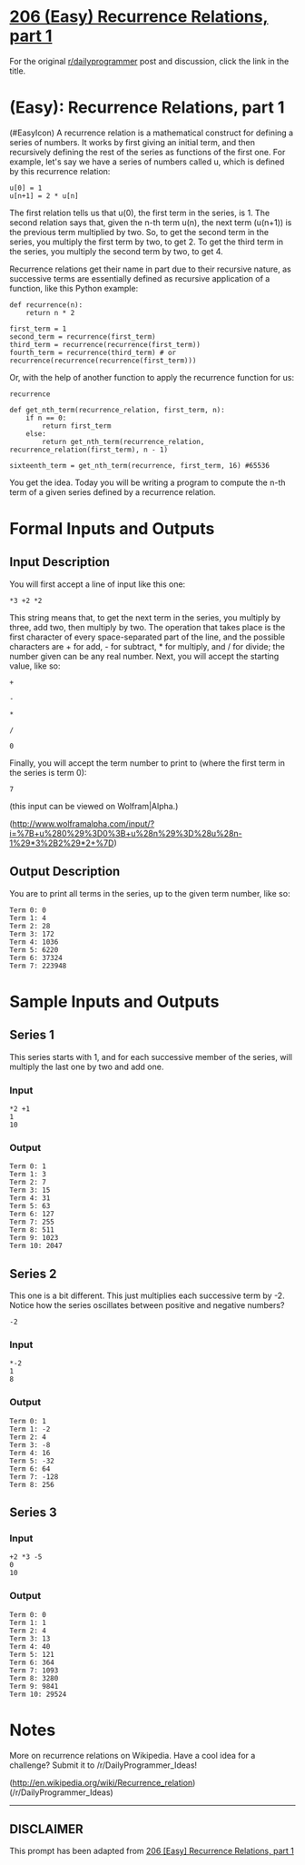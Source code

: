 # [206 (Easy) Recurrence Relations, part 1](https://www.reddit.com/r/dailyprogrammer/comments/2z68di/20150316_challenge_206_easy_recurrence_relations/)

For the original [r/dailyprogrammer](https://www.reddit.com/r/dailyprogrammer/) post and discussion, click the link in the title.

#  (Easy): Recurrence Relations, part 1
(#EasyIcon)
A recurrence relation is a mathematical construct for defining a series of numbers. It works by first giving an initial term, and then recursively defining the rest of the series as functions of the first one. For example, let's say we have a series of numbers called u, which is defined by this recurrence relation:


```
u[0] = 1
u[n+1] = 2 * u[n]
```
The first relation tells us that u(0), the first term in the series, is 1. The second relation says that, given the n-th term u(n), the next term (u(n+1)) is the previous term multiplied by two. So, to get the second term in the series, you multiply the first term by two, to get 2. To get the third term in the series, you multiply the second term by two, to get 4.

Recurrence relations get their name in part due to their recursive nature, as successive terms are essentially defined as recursive application of a function, like this Python example:


```
def recurrence(n):
    return n * 2

first_term = 1
second_term = recurrence(first_term)
third_term = recurrence(recurrence(first_term))
fourth_term = recurrence(third_term) # or recurrence(recurrence(recurrence(first_term)))
```
Or, with the help of another function to apply the recurrence function for us:


```
recurrence
```

```
def get_nth_term(recurrence_relation, first_term, n):
    if n == 0:
        return first_term
    else:
        return get_nth_term(recurrence_relation, recurrence_relation(first_term), n - 1)

sixteenth_term = get_nth_term(recurrence, first_term, 16) #65536
```
You get the idea. Today you will be writing a program to compute the n-th term of a given series defined by a recurrence relation.

# Formal Inputs and Outputs
## Input Description
You will first accept a line of input like this one:


```
*3 +2 *2
```
This string means that, to get the next term in the series, you multiply by three, add two, then multiply by two. The operation that takes place is the first character of every space-separated part of the line, and the possible characters are + for add, - for subtract, * for multiply, and / for divide; the number given can be any real number. Next, you will accept the starting value, like so:


```
+
```

```
-
```

```
*
```

```
/
```

```
0
```
Finally, you will accept the term number to print to (where the first term in the series is term 0):


```
7
```
(this input can be viewed on Wolfram|Alpha.)

(http://www.wolframalpha.com/input/?i=%7B+u%280%29%3D0%3B+u%28n%29%3D%28u%28n-1%29*3%2B2%29*2+%7D)
## Output Description
You are to print all terms in the series, up to the given term number, like so:


```
Term 0: 0
Term 1: 4
Term 2: 28
Term 3: 172
Term 4: 1036
Term 5: 6220
Term 6: 37324
Term 7: 223948
```
# Sample Inputs and Outputs
## Series 1
This series starts with 1, and for each successive member of the series, will multiply the last one by two and add one.

### Input

```
*2 +1
1
10
```
### Output

```
Term 0: 1
Term 1: 3
Term 2: 7
Term 3: 15
Term 4: 31
Term 5: 63
Term 6: 127
Term 7: 255
Term 8: 511
Term 9: 1023
Term 10: 2047
```
## Series 2
This one is a bit different. This just multiplies each successive term by -2. Notice how the series oscillates between positive and negative numbers?


```
-2
```
### Input

```
*-2
1
8
```
### Output

```
Term 0: 1
Term 1: -2
Term 2: 4
Term 3: -8
Term 4: 16
Term 5: -32
Term 6: 64
Term 7: -128
Term 8: 256
```
## Series 3
### Input

```
+2 *3 -5
0
10
```
### Output

```
Term 0: 0
Term 1: 1
Term 2: 4
Term 3: 13
Term 4: 40
Term 5: 121
Term 6: 364
Term 7: 1093
Term 8: 3280
Term 9: 9841
Term 10: 29524
```
# Notes
More on recurrence relations on Wikipedia. Have a cool idea for a challenge? Submit it to /r/DailyProgrammer_Ideas!

(http://en.wikipedia.org/wiki/Recurrence_relation)
(/r/DailyProgrammer_Ideas)

----
## **DISCLAIMER**
This prompt has been adapted from [206 [Easy] Recurrence Relations, part 1](https://www.reddit.com/r/dailyprogrammer/comments/2z68di/20150316_challenge_206_easy_recurrence_relations/
)
